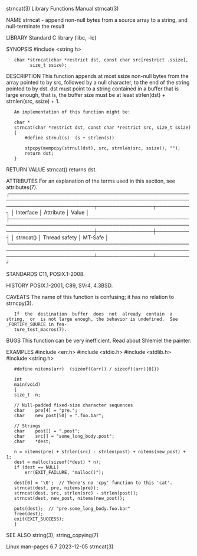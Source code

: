 strncat(3)							   Library Functions Manual							    strncat(3)

NAME
       strncat - append non-null bytes from a source array to a string, and null-terminate the result

LIBRARY
       Standard C library (libc, -lc)

SYNOPSIS
       #include <string.h>

       char *strncat(char *restrict dst, const char src[restrict .ssize],
		     size_t ssize);

DESCRIPTION
       This  function appends at most ssize non-null bytes from the array pointed to by src, followed by a null character, to the end of the string pointed to
       by dst.	dst must point to a string contained in a buffer that is large enough, that is, the buffer size must be at least  strlen(dst)  +  strnlen(src,
       ssize) + 1.

       An implementation of this function might be:

	   char *
	   strncat(char *restrict dst, const char *restrict src, size_t ssize)
	   {
	       #define strnul(s)  (s + strlen(s))

	       stpcpy(mempcpy(strnul(dst), src, strnlen(src, ssize)), "");
	       return dst;
	   }

RETURN VALUE
       strncat() returns dst.

ATTRIBUTES
       For an explanation of the terms used in this section, see attributes(7).
       ┌───────────────────────────────────────────────────────────────────────────────────────────────────────────────────────────┬───────────────┬─────────┐
       │ Interface														   │ Attribute	   │ Value   │
       ├───────────────────────────────────────────────────────────────────────────────────────────────────────────────────────────┼───────────────┼─────────┤
       │ strncat()														   │ Thread safety │ MT-Safe │
       └───────────────────────────────────────────────────────────────────────────────────────────────────────────────────────────┴───────────────┴─────────┘

STANDARDS
       C11, POSIX.1-2008.

HISTORY
       POSIX.1-2001, C89, SVr4, 4.3BSD.

CAVEATS
       The name of this function is confusing; it has no relation to strncpy(3).

       If  the	destination  buffer  does  not	already	 contain  a  string,  or  is not large enough, the behavior is undefined.  See _FORTIFY_SOURCE in fea‐
       ture_test_macros(7).

BUGS
       This function can be very inefficient.  Read about Shlemiel the painter.

EXAMPLES
       #include <err.h>
       #include <stdio.h>
       #include <stdlib.h>
       #include <string.h>

       #define nitems(arr)  (sizeof((arr)) / sizeof((arr)[0]))

       int
       main(void)
       {
	   size_t  n;

	   // Null-padded fixed-size character sequences
	   char	   pre[4] = "pre.";
	   char	   new_post[50] = ".foo.bar";

	   // Strings
	   char	   post[] = ".post";
	   char	   src[] = "some_long_body.post";
	   char	   *dest;

	   n = nitems(pre) + strlen(src) - strlen(post) + nitems(new_post) + 1;
	   dest = malloc(sizeof(*dest) * n);
	   if (dest == NULL)
	       err(EXIT_FAILURE, "malloc()");

	   dest[0] = '\0';  // There's no 'cpy' function to this 'cat'.
	   strncat(dest, pre, nitems(pre));
	   strncat(dest, src, strlen(src) - strlen(post));
	   strncat(dest, new_post, nitems(new_post));

	   puts(dest);	// "pre.some_long_body.foo.bar"
	   free(dest);
	   exit(EXIT_SUCCESS);
       }

SEE ALSO
       string(3), string_copying(7)

Linux man-pages 6.7							  2023-12-05								    strncat(3)
